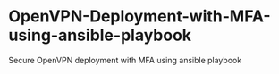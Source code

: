 # OpenVPN-Deployment-with-MFA-using-ansible-playbook
Secure OpenVPN deployment with MFA using ansible playbook

